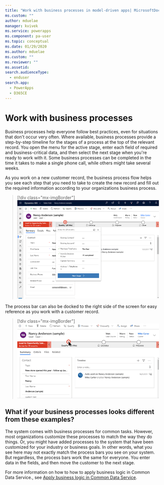 ```yaml
---
title: "Work with business processes in model-driven apps| MicrosoftDocs"
ms.custom: ""
author: mduelae
manager: kvivek
ms.service: powerapps
ms.component: pa-user
ms.topic: conceptual
ms.date: 01/29/2020
ms.author: mduelae
ms.custom: ""
ms.reviewer: ""
ms.assetid: 
search.audienceType: 
  - enduser
search.app: 
  - PowerApps
  - D365CE
---
```

# Work with business processes

Business processes help everyone follow best practices, even for situations that don't occur very often. Where available, business processes provide a step-by-step timeline for the stages of a process at the top of the relevant record. You open the menu for the active stage, enter each field of required and business-critical data, and then select the next stage when you're ready to work with it. Some business processes can be completed in the time it takes to make a single phone call, while others might take several weeks.


As you work on a new customer record, the business process flow helps you see each step that you need to take to create the new record and fill out the required information according to your organizations business process. 


> [!div class="mx-imgBorder"]
> ![Business process bar](media/business-process.png "Business process bar")



The process bar can also be docked to the right side of the screen for easy reference as you work with a customer record. 

> [!div class="mx-imgBorder"]
> ![Business process bar](media/bpdock.gif "Business process bar")
 
  
 
## What if your business processes looks different from these examples?  

The system comes with business processes for common tasks. However, most organizations customize these processes to match the way they do things. Or, you might have added processes to the system that have been customized for your industry or business goals. In other words, what you see here may not exactly match the process bars you see on your system. But regardless, the process bars work the same for everyone. You enter data in the fields, and then move the customer to the next stage.


For more information on how to how to apply business logic in Common Data Service., see [Apply business logic in Common Data Service](https://docs.microsoft.com/powerapps/maker/common-data-service/cds-processes).
